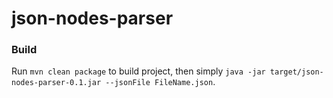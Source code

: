 # json-nodes-parser

### Build

Run `mvn clean package` to build project, then simply `java -jar target/json-nodes-parser-0.1.jar --jsonFile FileName.json`.
